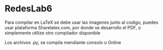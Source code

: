 # RedesLab6
Para compilar en LaTeX se debe usar las imagenes junto al codigo, puedes usar plataforma Sharelatex.com, por donde se desarrollo el PDF, o simplemente utilize otro compilador disponible

Los archivos .py, se compila mendiante consolo o Online
